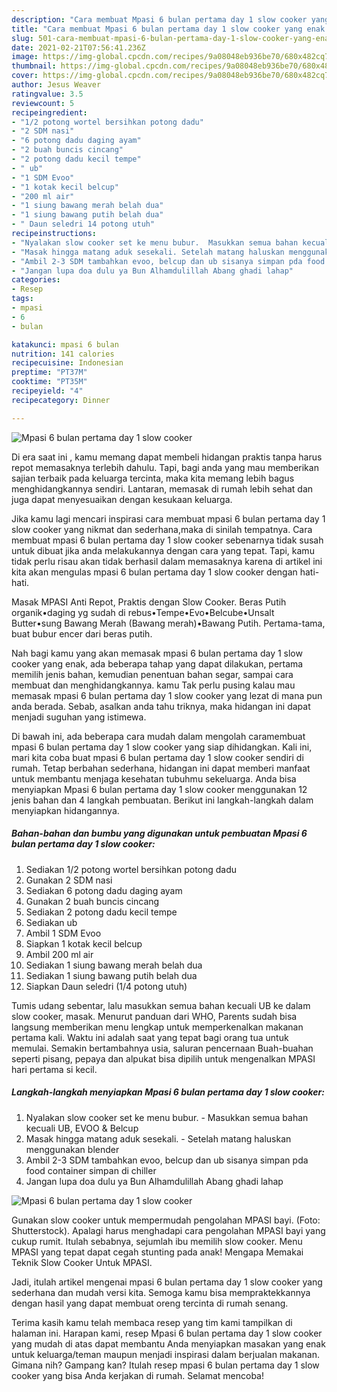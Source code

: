 ```yaml
---
description: "Cara membuat Mpasi 6 bulan pertama day 1 slow cooker yang enak dan Mudah Dibuat"
title: "Cara membuat Mpasi 6 bulan pertama day 1 slow cooker yang enak dan Mudah Dibuat"
slug: 501-cara-membuat-mpasi-6-bulan-pertama-day-1-slow-cooker-yang-enak-dan-mudah-dibuat
date: 2021-02-21T07:56:41.236Z
image: https://img-global.cpcdn.com/recipes/9a08048eb936be70/680x482cq70/mpasi-6-bulan-pertama-day-1-slow-cooker-foto-resep-utama.jpg
thumbnail: https://img-global.cpcdn.com/recipes/9a08048eb936be70/680x482cq70/mpasi-6-bulan-pertama-day-1-slow-cooker-foto-resep-utama.jpg
cover: https://img-global.cpcdn.com/recipes/9a08048eb936be70/680x482cq70/mpasi-6-bulan-pertama-day-1-slow-cooker-foto-resep-utama.jpg
author: Jesus Weaver
ratingvalue: 3.5
reviewcount: 5
recipeingredient:
- "1/2 potong wortel bersihkan potong dadu"
- "2 SDM nasi"
- "6 potong dadu daging ayam"
- "2 buah buncis cincang"
- "2 potong dadu kecil tempe"
- " ub"
- "1 SDM Evoo"
- "1 kotak kecil belcup"
- "200 ml air"
- "1 siung bawang merah belah dua"
- "1 siung bawang putih belah dua"
- " Daun seledri 14 potong utuh"
recipeinstructions:
- "Nyalakan slow cooker set ke menu bubur.  Masukkan semua bahan kecuali UB, EVOO &amp; Belcup"
- "Masak hingga matang aduk sesekali. Setelah matang haluskan menggunakan blender"
- "Ambil 2-3 SDM tambahkan evoo, belcup dan ub sisanya simpan pda food container simpan di chiller"
- "Jangan lupa doa dulu ya Bun Alhamdulillah Abang ghadi lahap"
categories:
- Resep
tags:
- mpasi
- 6
- bulan

katakunci: mpasi 6 bulan 
nutrition: 141 calories
recipecuisine: Indonesian
preptime: "PT37M"
cooktime: "PT35M"
recipeyield: "4"
recipecategory: Dinner

---
```



![Mpasi 6 bulan pertama day 1 slow cooker](https://img-global.cpcdn.com/recipes/9a08048eb936be70/680x482cq70/mpasi-6-bulan-pertama-day-1-slow-cooker-foto-resep-utama.jpg)

Di era  saat ini , kamu memang dapat membeli hidangan praktis tanpa harus repot memasaknya terlebih dahulu. Tapi, bagi anda yang mau memberikan sajian terbaik pada keluarga tercinta, maka kita memang lebih bagus menghidangkannya sendiri. Lantaran, memasak di rumah lebih sehat dan juga dapat menyesuaikan dengan kesukaan keluarga.

Jika kamu lagi mencari inspirasi cara membuat mpasi 6 bulan pertama day 1 slow cooker yang nikmat dan sederhana,maka di sinilah tempatnya. Cara membuat mpasi 6 bulan pertama day 1 slow cooker  sebenarnya tidak susah untuk dibuat jika anda melakukannya dengan cara yang tepat. Tapi, kamu tidak perlu risau akan tidak berhasil dalam memasaknya 
karena di artikel ini kita akan mengulas mpasi 6 bulan pertama day 1 slow cooker dengan hati-hati.  

Masak MPASI Anti Repot, Praktis dengan Slow Cooker. Beras Putih organik•daging yg sudah di rebus•Tempe•Evo•Belcube•Unsalt Butter•sung Bawang Merah (Bawang merah)•Bawang Putih. Pertama-tama, buat bubur encer dari beras putih.

Nah bagi kamu yang akan memasak mpasi 6 bulan pertama day 1 slow cooker yang enak, ada beberapa tahap yang dapat dilakukan, pertama memilih jenis bahan, kemudian penentuan bahan segar, sampai cara membuat dan menghidangkannya. kamu Tak perlu pusing kalau mau memasak mpasi 6 bulan pertama day 1 slow cooker yang lezat di mana pun anda berada. Sebab, asalkan anda  tahu triknya, maka hidangan ini dapat menjadi suguhan yang istimewa.

Di bawah ini, ada beberapa cara mudah dalam mengolah caramembuat mpasi 6 bulan pertama day 1 slow cooker yang siap dihidangkan. Kali ini, mari kita coba buat mpasi 6 bulan pertama day 1 slow cooker sendiri di rumah. Tetap berbahan sederhana, hidangan ini dapat memberi manfaat untuk membantu menjaga kesehatan tubuhmu sekeluarga. Anda bisa menyiapkan Mpasi 6 bulan pertama day 1 slow cooker menggunakan 12 jenis bahan dan 4 langkah pembuatan. Berikut ini langkah-langkah dalam menyiapkan hidangannya.

<!--inarticleads1-->

##### Bahan-bahan dan bumbu yang digunakan untuk pembuatan Mpasi 6 bulan pertama day 1 slow cooker:

1. Sediakan 1/2 potong wortel bersihkan potong dadu
1. Gunakan 2 SDM nasi
1. Sediakan 6 potong dadu daging ayam
1. Gunakan 2 buah buncis cincang
1. Sediakan 2 potong dadu kecil tempe
1. Sediakan  ub
1. Ambil 1 SDM Evoo
1. Siapkan 1 kotak kecil belcup
1. Ambil 200 ml air
1. Sediakan 1 siung bawang merah belah dua
1. Sediakan 1 siung bawang putih belah dua
1. Siapkan  Daun seledri (1/4 potong utuh)


Tumis udang sebentar, lalu masukkan semua bahan kecuali UB ke dalam slow cooker, masak. Menurut panduan dari WHO, Parents sudah bisa langsung memberikan menu lengkap untuk memperkenalkan makanan pertama kali. Waktu ini adalah saat yang tepat bagi orang tua untuk memulai. Semakin bertambahnya usia, saluran pencernaan Buah-buahan seperti pisang, pepaya dan alpukat bisa dipilih untuk mengenalkan MPASI hari pertama si kecil. 

<!--inarticleads2-->

##### Langkah-langkah menyiapkan Mpasi 6 bulan pertama day 1 slow cooker:

1. Nyalakan slow cooker set ke menu bubur.  - Masukkan semua bahan kecuali UB, EVOO &amp; Belcup
1. Masak hingga matang aduk sesekali. - Setelah matang haluskan menggunakan blender
1. Ambil 2-3 SDM tambahkan evoo, belcup dan ub sisanya simpan pda food container simpan di chiller
1. Jangan lupa doa dulu ya Bun Alhamdulillah Abang ghadi lahap
<img src="//assets-global.cpcdn.com/assets/icons/button_play-2c75c40dde080a61004c1f40b05d8f140eaff45d7e9e6481dc71c63d2e7c4909.png" alt="Mpasi 6 bulan pertama day 1 slow cooker">

Gunakan slow cooker untuk mempermudah pengolahan MPASI bayi. (Foto: Shutterstock). Apalagi harus menghadapi cara pengolahan MPASI bayi yang cukup rumit. Itulah sebabnya, sejumlah ibu memilih slow cooker. Menu MPASI yang tepat dapat cegah stunting pada anak! Mengapa Memakai Teknik Slow Cooker Untuk MPASI. 

Jadi, itulah artikel mengenai  mpasi 6 bulan pertama day 1 slow cooker  yang sederhana dan mudah versi kita. Semoga kamu bisa mempraktekkannya dengan hasil yang dapat membuat oreng tercinta di rumah senang. 

Terima kasih kamu telah membaca resep yang tim kami tampilkan di halaman ini. Harapan kami, resep  Mpasi 6 bulan pertama day 1 slow cooker yang mudah di atas dapat membantu Anda menyiapkan masakan yang enak untuk keluarga/teman maupun menjadi inspirasi dalam berjualan makanan. Gimana nih? Gampang kan? Itulah resep mpasi 6 bulan pertama day 1 slow cooker yang bisa Anda kerjakan di rumah. Selamat mencoba!

